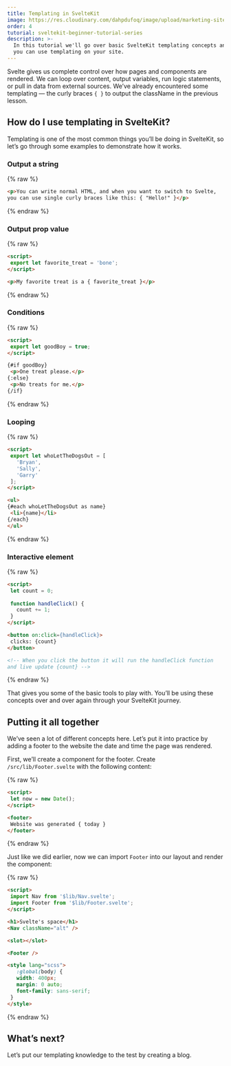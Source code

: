 ```yaml
---
title: Templating in SvelteKit
image: https://res.cloudinary.com/dahpdufoq/image/upload/marketing-site/tutorial-sveltekit.png
order: 4
tutorial: sveltekit-beginner-tutorial-series
description: >-
  In this tutorial we'll go over basic SvelteKit templating concepts and see how
  you can use templating on your site.
---
```


Svelte gives us complete control over how pages and components are rendered. We can loop over content, output variables, run logic statements, or pull in data from external sources. We’ve already encountered some templating — the curly braces `{ }` to output the className in the previous lesson.

## How do I use templating in SvelteKit?

Templating is one of the most common things you’ll be doing in SvelteKit, so let’s go through some examples to demonstrate how it works.

### Output a string

{% raw %}
 ```html
<p>You can write normal HTML, and when you want to switch to Svelte, 
you can use single curly braces like this: { "Hello!" }</p>
```
{% endraw %}


### Output prop value


{% raw %}
 ```html
<script>
  export let favorite_treat = 'bone';
</script>

<p>My favorite treat is a { favorite_treat }</p>
```
{% endraw %}


### Conditions


{% raw %}
 ```html
<script>
  export let goodBoy = true;
</script>

{#if goodBoy}
  <p>One treat please.</p>
{:else}
  <p>No treats for me.</p>
{/if}
```
{% endraw %}


### Looping


{% raw %}
 ```html
<script>
  export let whoLetTheDogsOut = [
    'Bryan',
    'Sally',
    'Garry'
  ];
</script>

<ul>
{#each whoLetTheDogsOut as name}
  <li>{name}</li>
{/each}
</ul>
```
{% endraw %}


### Interactive element


{% raw %}
 ```html
<script>
  let count = 0;
	
  function handleClick() {
    count += 1;
  }
</script>

<button on:click={handleClick}>
  clicks: {count}
</button>

<!-- When you click the button it will run the handleClick function
and live update {count} -->
```
{% endraw %}

That gives you some of the basic tools to play with. You’ll be using these concepts over and over again through your SvelteKit journey.

## Putting it all together

We’ve seen a lot of different concepts here. Let’s put it into practice by adding a footer to the website the date and time the page was rendered.

First, we’ll create a component for the footer. Create `/src/lib/Footer.svelte` with the following content:

{% raw %}
 ```html
<script>
  let now = new Date();
</script>

<footer>
  Website was generated { today }
</footer>
```
{% endraw %}

Just like we did earlier, now we can import `Footer` into our layout and render the component:

{% raw %}
 ```html
<script>
  import Nav from '$lib/Nav.svelte';
  import Footer from '$lib/Footer.svelte';
</script>

<h1>Svelte's space</h1>
<Nav className="alt" />

<slot></slot>

<Footer />

<style lang="scss">
    :global(body) {
    width: 400px;
    margin: 0 auto;
    font-family: sans-serif;
  }
</style>
```
{% endraw %}

## What’s next?

Let’s put our templating knowledge to the test by creating a blog.

